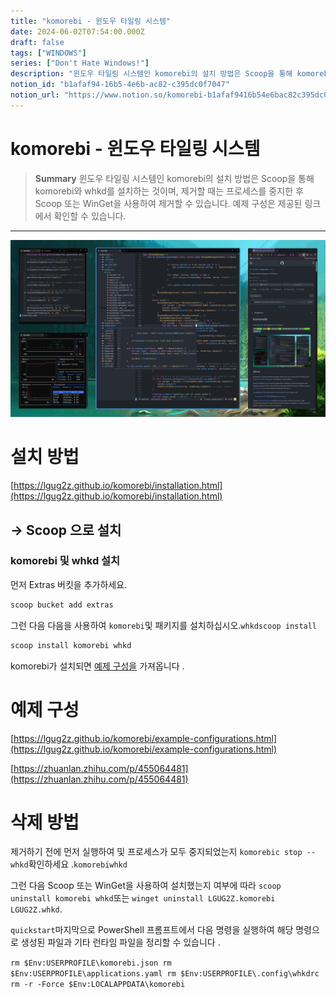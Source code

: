 ```yaml
---
title: "komorebi - 윈도우 타일링 시스템"
date: 2024-06-02T07:54:00.000Z
draft: false
tags: ["WINDOWS"]
series: ["Don't Hate Windows!"]
description: "윈도우 타일링 시스템인 komorebi의 설치 방법은 Scoop을 통해 komorebi와 whkd를 설치하는 것이며, 제거할 때는 프로세스를 중지한 후 Scoop 또는 WinGet을 사용하여 제거할 수 있습니다. 예제 구성은 제공된 링크에서 확인할 수 있습니다."
notion_id: "b1afaf94-16b5-4e6b-ac82-c395dc0f7047"
notion_url: "https://www.notion.so/komorebi-b1afaf9416b54e6bac82c395dc0f7047"
---
```


# komorebi - 윈도우 타일링 시스템

> **Summary**
> 윈도우 타일링 시스템인 komorebi의 설치 방법은 Scoop을 통해 komorebi와 whkd를 설치하는 것이며, 제거할 때는 프로세스를 중지한 후 Scoop 또는 WinGet을 사용하여 제거할 수 있습니다. 예제 구성은 제공된 링크에서 확인할 수 있습니다.

---

![Image](image_58274085c4f8.png)

# 설치 방법

[https://lgug2z.github.io/komorebi/installation.html](https://lgug2z.github.io/komorebi/installation.html)

## → Scoop 으로 설치

### komorebi 및 whkd 설치

먼저 Extras 버킷을 추가하세요.

```latex
scoop bucket add extras
```

그런 다음 다음을 사용하여 `komorebi`및 패키지를 설치하십시오.`whkdscoop install`

```latex
scoop install komorebi whkd
```

komorebi가 설치되면 [예제 구성을](https://lgug2z.github.io/komorebi/example-configurations.html) 가져옵니다 .

# 예제 구성

[https://lgug2z.github.io/komorebi/example-configurations.html](https://lgug2z.github.io/komorebi/example-configurations.html)

[https://zhuanlan.zhihu.com/p/455064481](https://zhuanlan.zhihu.com/p/455064481)

# 삭제 방법

제거하기 전에 먼저 실행하여 및 프로세스가 모두 중지되었는지 `komorebic stop --whkd`확인하세요 .`komorebiwhkd`

그런 다음 Scoop 또는 WinGet을 사용하여 설치했는지 여부에 따라 `scoop uninstall komorebi whkd`또는 `winget uninstall LGUG2Z.komorebi LGUG2Z.whkd`.

`quickstart`마지막으로 PowerShell 프롬프트에서 다음 명령을 실행하여 해당 명령으로 생성된 파일과 기타 런타임 파일을 정리할 수 있습니다 .

`rm $Env:USERPROFILE\komorebi.json
rm $Env:USERPROFILE\applications.yaml
rm $Env:USERPROFILE\.config\whkdrc
rm -r -Force $Env:LOCALAPPDATA\komorebi`


